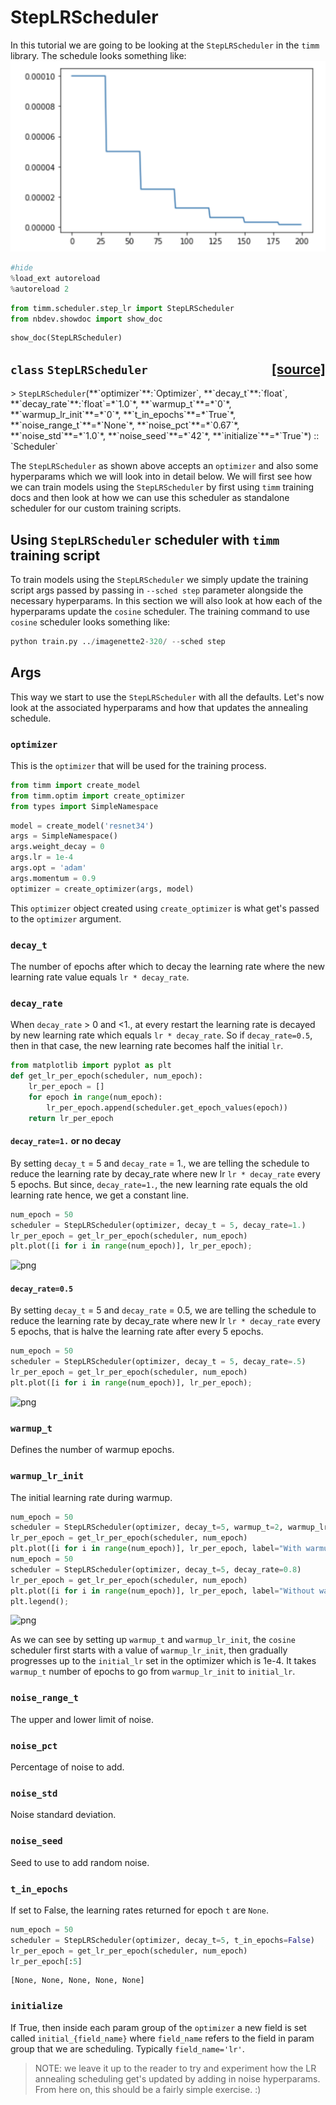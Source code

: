 # StepLRScheduler
In this tutorial we are going to be looking at the `StepLRScheduler` in the `timm` library.
The schedule looks something like:
![](figure/StepLR.png)
```python
#hide
%load_ext autoreload
%autoreload 2
```
```python
from timm.scheduler.step_lr import StepLRScheduler
from nbdev.showdoc import show_doc
```
```python
show_doc(StepLRScheduler)
```
<h2 id="StepLRScheduler" class="doc_header"><code>class</code> <code>StepLRScheduler</code><a href="https://github.com/rwightman/pytorch-image-models/tree/master/timm/scheduler/step_lr.py#L13" class="source_link" style="float:right">[source]</a></h2>
> <code>StepLRScheduler</code>(**`optimizer`**:`Optimizer`, **`decay_t`**:`float`, **`decay_rate`**:`float`=*`1.0`*, **`warmup_t`**=*`0`*, **`warmup_lr_init`**=*`0`*, **`t_in_epochs`**=*`True`*, **`noise_range_t`**=*`None`*, **`noise_pct`**=*`0.67`*, **`noise_std`**=*`1.0`*, **`noise_seed`**=*`42`*, **`initialize`**=*`True`*) :: `Scheduler`
    
The `StepLRScheduler` as shown above accepts an `optimizer` and also some hyperparams which we will look into in detail below. We will first see how we can train models using the `StepLRScheduler` by first using `timm` training docs and then look at how we can use this scheduler as standalone scheduler for our custom training scripts. 
## Using `StepLRScheduler` scheduler with `timm` training script
To train models using the `StepLRScheduler` we simply update the training script args passed by passing in `--sched step` parameter alongside the necessary hyperparams. In this section we will also look at how each of the hyperparams update the `cosine` scheduler. 
The training command to use `cosine` scheduler looks something like: 
```python 
python train.py ../imagenette2-320/ --sched step
```
## Args
This way we start to use the `StepLRScheduler` with all the defaults. Let's now look at the associated hyperparams and how that updates the annealing schedule. 
### `optimizer`
This is the `optimizer` that will be used for the training process. 
```python
from timm import create_model 
from timm.optim import create_optimizer
from types import SimpleNamespace
```
```python
model = create_model('resnet34')
args = SimpleNamespace()
args.weight_decay = 0
args.lr = 1e-4
args.opt = 'adam' 
args.momentum = 0.9
optimizer = create_optimizer(args, model)
```
This `optimizer` object created using `create_optimizer` is what get's passed to the `optimizer` argument. 
### `decay_t`
The number of epochs after which to decay the learning rate where the new learning rate value equals `lr * decay_rate`. 
### `decay_rate`
When `decay_rate` > 0 and <1., at every restart the learning rate is decayed by new learning rate which equals `lr * decay_rate`. So if `decay_rate=0.5`, then in that case, the new learning rate becomes half the initial `lr`. 
```python
from matplotlib import pyplot as plt
def get_lr_per_epoch(scheduler, num_epoch):
    lr_per_epoch = []
    for epoch in range(num_epoch):
        lr_per_epoch.append(scheduler.get_epoch_values(epoch))
    return lr_per_epoch
```
#### `decay_rate=1.` or no decay
By setting `decay_t` = 5 and `decay_rate` = 1., we are telling the schedule to reduce the learning rate by decay_rate where new lr  `lr * decay_rate` every 5 epochs. 
But since, `decay_rate=1.`, the new learning rate equals the old learning rate hence, we get a constant line. 
```python
num_epoch = 50
scheduler = StepLRScheduler(optimizer, decay_t = 5, decay_rate=1.)
lr_per_epoch = get_lr_per_epoch(scheduler, num_epoch)
plt.plot([i for i in range(num_epoch)], lr_per_epoch);
```
    
![png](07c_stepLR_files/07c_stepLR_25_0.png)
    
#### `decay_rate=0.5` 
By setting `decay_t` = 5 and `decay_rate` = 0.5, we are telling the schedule to reduce the learning rate by decay_rate where new lr  `lr * decay_rate` every 5 epochs, that is halve the learning rate after every 5 epochs. 
```python
num_epoch = 50
scheduler = StepLRScheduler(optimizer, decay_t = 5, decay_rate=.5)
lr_per_epoch = get_lr_per_epoch(scheduler, num_epoch)
plt.plot([i for i in range(num_epoch)], lr_per_epoch);
```
    
![png](07c_stepLR_files/07c_stepLR_28_0.png)
    
### `warmup_t` 
Defines the number of warmup epochs. 
### `warmup_lr_init` 
The initial learning rate during warmup. 
```python
num_epoch = 50
scheduler = StepLRScheduler(optimizer, decay_t=5, warmup_t=2, warmup_lr_init=1e-5, decay_rate=0.8)
lr_per_epoch = get_lr_per_epoch(scheduler, num_epoch)
plt.plot([i for i in range(num_epoch)], lr_per_epoch, label="With warmup");
num_epoch = 50
scheduler = StepLRScheduler(optimizer, decay_t=5, decay_rate=0.8)
lr_per_epoch = get_lr_per_epoch(scheduler, num_epoch)
plt.plot([i for i in range(num_epoch)], lr_per_epoch, label="Without warmup", alpha=0.8);
plt.legend();
```
    
![png](07c_stepLR_files/07c_stepLR_33_0.png)
    
As we can see by setting up `warmup_t` and `warmup_lr_init`, the `cosine` scheduler first starts with a value of `warmup_lr_init`, then gradually progresses up to the `initial_lr` set in the optimizer which is 1e-4. It takes `warmup_t` number of epochs to go from `warmup_lr_init` to `initial_lr`. 
### `noise_range_t`
The upper and lower limit of noise. 
### `noise_pct`
 Percentage of noise to add. 
### `noise_std`
 Noise standard deviation. 
### `noise_seed`
Seed to use to add random noise.
### `t_in_epochs`
If set to False, the learning rates returned for epoch `t` are `None`.
```python
num_epoch = 50
scheduler = StepLRScheduler(optimizer, decay_t=5, t_in_epochs=False)
lr_per_epoch = get_lr_per_epoch(scheduler, num_epoch)
lr_per_epoch[:5]
```
    [None, None, None, None, None]
### `initialize`
If True, then inside each param group of the `optimizer` a new field is set called `initial_{field_name}` where `field_name` refers to the field in param group that we are scheduling. Typically `field_name='lr'`.
> NOTE: we leave it up to the reader to try and experiment how the LR annealing scheduling get's updated by adding in noise hyperparams. From here on, this should be a fairly simple exercise. :)
